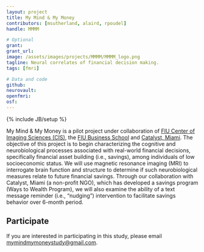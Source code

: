 ```yaml
---
layout: project
title: My Mind & My Money
contributors: [msutherland, alaird, rpoudel]
handle: MMMM

# Optional
grant:
grant_url:
image: /assets/images/projects/MMMM/MMMM_logo.png
tagline: Neural correlates of financial decision making.
tags: [fmri]

# Data and code
github:
neurovault:
openfmri:
osf:
---
```

{% include JB/setup %}

My Mind & My Money is a pilot project under collaboration of [FIU Center of Imaging Sciences (CIS)](http://cismri.fiu.edu), the [FIU Business School](https://business.fiu.edu) and [Catalyst, Miami](https://catalystmiami.org). The objective of this project is to begin characterizing the cognitive and neurobiological processes associated with real-world financial decisions, specifically financial asset building (i.e., savings), among individuals of low socioeconomic status. We will use magnetic resonance imaging (MRI) to interrogate brain function and structure to determine if such neurobiological measures relate to future financial savings. Through our collaboration with Catalyst, Miami (a non-profit NGO), which has developed a savings program (Ways to Wealth Program), we will also examine the ability of a text message reminder (i.e., “nudging”) intervention to facilitate savings behavior over 6-month period.


## Participate
If you are interested in participating in this study, please email mymindmymoneystudy@gmail.com.
